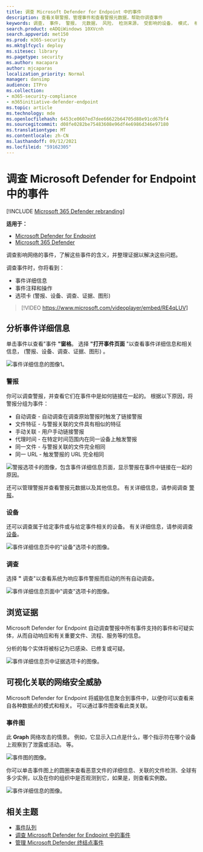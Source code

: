 ```yaml
---
title: 调查 Microsoft Defender for Endpoint 中的事件
description: 查看关联警报、管理事件和查看警报元数据，帮助你调查事件
keywords: 调查， 事件， 警报， 元数据， 风险， 检测来源， 受影响的设备， 模式， 相关
search.product: eADQiWindows 10XVcnh
search.appverid: met150
ms.prod: m365-security
ms.mktglfcycl: deploy
ms.sitesec: library
ms.pagetype: security
ms.author: macapara
author: mjcaparas
localization_priority: Normal
manager: dansimp
audience: ITPro
ms.collection:
- m365-security-compliance
- m365initiative-defender-endpoint
ms.topic: article
ms.technology: mde
ms.openlocfilehash: 6453ce0607ed7dee66622b64705d88e91cd67bf4
ms.sourcegitcommit: d08fe0282be75483608e96df4e6986d346e97180
ms.translationtype: MT
ms.contentlocale: zh-CN
ms.lasthandoff: 09/12/2021
ms.locfileid: "59162305"
---
```

# <a name="investigate-incidents-in-microsoft-defender-for-endpoint"></a>调查 Microsoft Defender for Endpoint 中的事件

[!INCLUDE [Microsoft 365 Defender rebranding](../../includes/microsoft-defender.md)]

**适用于：**
- [Microsoft Defender for Endpoint](https://go.microsoft.com/fwlink/p/?linkid=2154037)
- [Microsoft 365 Defender](https://go.microsoft.com/fwlink/?linkid=2118804)


调查影响网络的事件，了解这些事件的含义，并整理证据以解决这些问题。

调查事件时，你将看到：

- 事件详细信息
- 事件注释和操作
- 选项卡 (警报、设备、调查、证据、图形) 

> [!VIDEO https://www.microsoft.com/videoplayer/embed/RE4qLUV]

## <a name="analyze-incident-details"></a>分析事件详细信息

单击事件以查看"事件 **"窗格**。 选择 **"打开事件页面** "以查看事件详细信息和相关信息， (警报、设备、调查、证据、图形) 。

![事件详细信息的图像1。](images/atp-incident-details.png)

### <a name="alerts"></a>警报

你可以调查警报，并查看它们在事件中是如何链接在一起的。 根据以下原因，将警报分组为事件：

- 自动调查 - 自动调查在调查原始警报时触发了链接警报
- 文件特征 - 与警报关联的文件具有相似的特征
- 手动关联 - 用户手动链接警报
- 代理时间 - 在特定时间范围内在同一设备上触发警报
- 同一文件 - 与警报关联的文件完全相同
- 同一 URL - 触发警报的 URL 完全相同

![警报选项卡的图像，包含事件详细信息页面，显示警报在事件中链接在一起的原因。](images/atp-incidents-alerts-reason.png)

还可以管理警报并查看警报元数据以及其他信息。 有关详细信息，请参阅调查 [警报](investigate-alerts.md)。

### <a name="devices"></a>设备

还可以调查属于给定事件或与给定事件相关的设备。 有关详细信息，请参阅调查 [设备](investigate-machines.md)。

![事件详细信息页中的"设备"选项卡的图像。](images/atp-incident-device-tab.png)

### <a name="investigations"></a>调查

选择 **"** 调查"以查看系统为响应事件警报而启动的所有自动调查。

![事件详细信息页面中"调查"选项卡的图像。](images/atp-incident-investigations-tab.png)

## <a name="going-through-the-evidence"></a>浏览证据

Microsoft Defender for Endpoint 自动调查警报中所有事件支持的事件和可疑实体，从而自动响应和有关重要文件、流程、服务等的信息。

分析的每个实体将被标记为已感染、已修复或可疑。

![事件详细信息页中证据选项卡的图像。](images/atp-incident-evidence-tab.png)

## <a name="visualizing-associated-cybersecurity-threats"></a>可视化关联的网络安全威胁

Microsoft Defender for Endpoint 将威胁信息聚合到事件中，以便你可以查看来自各种数据点的模式和相关。 可以通过事件图查看此类关联。

### <a name="incident-graph"></a>事件图

此 **Graph** 网络攻击的情景。 例如，它显示入口点是什么，哪个指示符在哪个设备上观察到了泄露或活动。 等。

![事件图的图像。](images/atp-incident-graph-tab.png)

你可以单击事件图上的圆圈来查看恶意文件的详细信息、关联的文件检测、全球有多少实例，以及在你的组织中是否观测到它，如果是，则查看实例数。

![事件详细信息的图像。](images/atp-incident-graph-details.png)

## <a name="related-topics"></a>相关主题

- [事件队列](/microsoft-365/security/defender-endpoint/view-incidents-queue)
- [调查 Microsoft Defender for Endpoint 中的事件](/microsoft-365/security/defender-endpoint/investigate-incidents)
- [管理 Microsoft Defender 终结点事件](/microsoft-365/security/defender-endpoint/manage-incidents)
